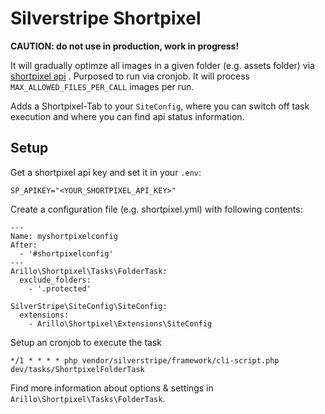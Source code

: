 # Silverstripe Shortpixel

**CAUTION: do not use in production, work in progress!**

It will gradually optimze all images in a given folder (e.g. assets folder) via [shortpixel api](https://shortpixel.com) .
Purposed to run via cronjob. It will process `MAX_ALLOWED_FILES_PER_CALL` images per run.

Adds a Shortpixel-Tab to your `SiteConfig`, where you can switch off task execution and where you can find api status information.

## Setup

Get a shortpixel api key and set it in your `.env`:

```
SP_APIKEY="<YOUR_SHORTPIXEL_API_KEY>"
```

Create a configuration file (e.g. shortpixel.yml) with following contents:

```
---
Name: myshortpixelconfig
After:
  - '#shortpixelconfig'
---
Arillo\Shortpixel\Tasks\FolderTask:
  exclude_folders:
    - '.protected'

SilverStripe\SiteConfig\SiteConfig:
  extensions:
    - Arillo\Shortpixel\Extensions\SiteConfig

```

Setup an cronjob to execute the task

```
*/1 * * * * php vendor/silverstripe/framework/cli-script.php dev/tasks/ShortpixelFolderTask
```

Find more information about options & settings in `Arillo\Shortpixel\Tasks\FolderTask`.
